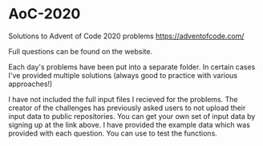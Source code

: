 # AoC-2020

Solutions to Advent of Code 2020 problems https://adventofcode.com/

Full questions can be found on the website. 

Each day's problems have been put into a separate folder. In certain cases I've provided multiple solutions (always good to practice with various approaches!)

I have not included the full input files I recieved for the problems. The creator of the challenges has previously asked users to not upload their input data to public repositories. You can get your own set of input data by signing up at the link above. I have provided the example data which was provided with each question. You can use to test the functions. 

